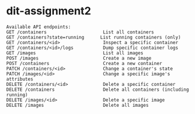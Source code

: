 # dit-assignment2
    Available API endpoints:
    GET /containers                     List all containers
    GET /containers?state=running      List running containers (only)
    GET /containers/<id>                Inspect a specific container
    GET /containers/<id>/logs           Dump specific container logs
    GET /images                         List all images
    POST /images                        Create a new image
    POST /containers                    Create a new container
    PATCH /containers/<id>              Change a container's state     PATCH /images/<id>                  Change a specific image's attributes
    DELETE /containers/<id>             Delete a specific container
    DELETE /containers                  Delete all containers (including running)
    DELETE /images/<id>                 Delete a specific image        DELETE /images                      Delete all images
